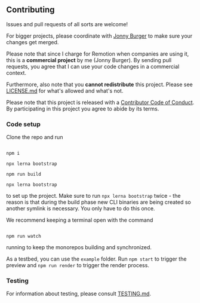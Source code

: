 ## Contributing

Issues and pull requests of all sorts are welcome!

For bigger projects, please coordinate with [Jonny Burger](https://jonny.io) to make sure your changes get merged.

Please note that since I charge for Remotion when companies are using it, this is a **commercial project** by me (Jonny Burger). By sending pull requests, you agree that I can use your code changes in a commercial context.

Furthermore, also note that you **cannot redistribute** this project. Please see [LICENSE.md](LICENSE.md) for what's allowed and what's not.

Please note that this project is released with a [Contributor Code of Conduct](CODE-OF-CONDUCT.md). By participating in this project you agree to abide by its terms.

### Code setup

Clone the repo and run

```console

npm i

npx lerna bootstrap

npm run build

npx lerna bootstrap

```

to set up the project. Make sure to run `npx lerna bootstrap` twice - the reason is that during the build phase new CLI binaries are being created so another symlink is necessary. You only have to do this once.

We recommend keeping a terminal open with the command

```console

npm run watch

```

running to keep the monorepos building and synchronized.

As a testbed, you can use the `example` folder. Run `npm start` to trigger the preview and `npm run render` to trigger the render process.

### Testing
For information about testing, please consult [TESTING.md](./TESTING.md).